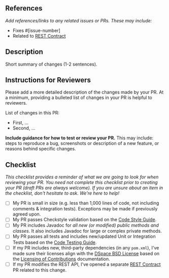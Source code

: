 ## References
_Add references/links to any related issues or PRs. These may include:_
* Fixes #[issue-number]
* Related to [REST Contract](https://github.com/DSpace/Rest7Contract)

## Description
Short summary of changes (1-2 sentences).

## Instructions for Reviewers
Please add a more detailed description of the changes made by your PR. At a minimum, providing a bulleted list of changes in your PR is helpful to reviewers.

List of changes in this PR:
* First, ...
* Second, ...

**Include guidance for how to test or review your PR.** This may include: steps to reproduce a bug, screenshots or description of a new feature, or reasons behind specific changes. 

## Checklist
_This checklist provides a reminder of what we are going to look for when reviewing your PR. You need not complete this checklist prior to creating your PR (draft PRs are always welcome). If you are unsure about an item in the checklist, don't hesitate to ask. We're here to help!_

- [ ] My PR is small in size (e.g. less than 1,000 lines of code, not including comments & integration tests). Exceptions may be made if previously agreed upon.
- [ ] My PR passes Checkstyle validation based on the [Code Style Guide](https://wiki.lyrasis.org/display/DSPACE/Code+Style+Guide).
- [ ] My PR includes Javadoc for _all new (or modified) public methods and classes_. It also includes Javadoc for large or complex private methods.
- [ ] My PR passes all tests and includes new/updated Unit or Integration Tests based on the [Code Testing Guide](https://wiki.lyrasis.org/display/DSPACE/Code+Testing+Guide).
- [ ] If my PR includes new, third-party dependencies (in any `pom.xml`), I've made sure their licenses align with the [DSpace BSD License](https://github.com/DSpace/DSpace/blob/main/LICENSE) based on the [Licensing of Contributions](https://wiki.lyrasis.org/display/DSPACE/Code+Contribution+Guidelines#CodeContributionGuidelines-LicensingofContributions) documentation.
- [ ] If my PR modifies the REST API, I've opened a separate [REST Contract]([https://github.com/DSpace/RestContract](https://github.com/DSpace/RestContract/blob/main/README.md)) PR related to this change.
